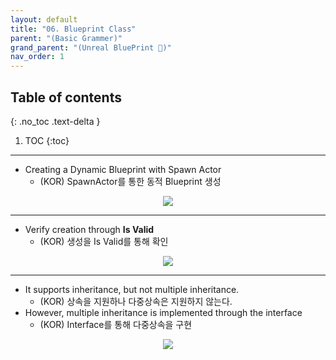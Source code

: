 ```yaml
---
layout: default
title: "06. Blueprint Class"
parent: "(Basic Grammer)"
grand_parent: "(Unreal BluePrint 🌠)"
nav_order: 1
---
```


## Table of contents
{: .no_toc .text-delta }

1. TOC
{:toc}

---

* Creating a Dynamic Blueprint with Spawn Actor
  * (KOR) SpawnActor를 통한 동적 Blueprint 생성

<p align="center">
  <img src="https://taehyungs-programming-blog.github.io/blog/assets/images/unreal/bp-1/bp-1-6-1.png"/>
</p>

---

* Verify creation through **Is Valid**
  * (KOR) 생성을 Is Valid를 통해 확인

<p align="center">
  <img src="https://taehyungs-programming-blog.github.io/blog/assets/images/unreal/bp-1/bp-1-6-2.png"/>
</p>

---

* It supports inheritance, but not multiple inheritance.
  * (KOR) 상속을 지원하나 다중상속은 지원하지 않는다.
* However, multiple inheritance is implemented through the interface
  * (KOR) Interface를 통해 다중상속을 구현

<p align="center">
  <img src="https://taehyungs-programming-blog.github.io/blog/assets/images/unreal/bp-1/bp-1-6-3.png"/>
</p>


